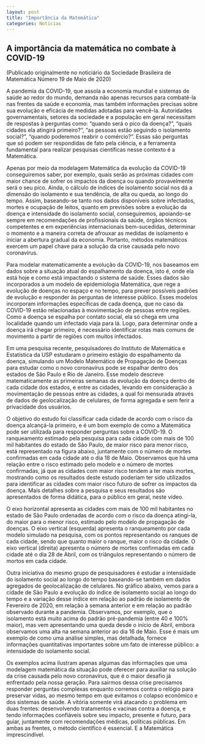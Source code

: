 ```yaml
---
layout: post
title: "Importância da Matemática"
categories: Notícias
---
```


## A importância da matemática no combate à COVID-19

(Publicado originalmente no noticiário da Sociedade Brasileira de Matemática Número 19 de Maio de 2020)

A pandemia da COVID-19, que assola a economia mundial e sistemas de saúde ao redor do mundo, demanda não apenas recursos para combatê-la nas frentes da saúde e economia, mas também informações precisas sobre sua evolução e eficácia de medidas adotadas para vencê-la. Autoridades governamentais, setores da sociedade e a população em geral necessitam de respostas à perguntas como: “quando será o pico da doença?”, “quais cidades ela atingirá primeiro?”, “as pessoas estão seguindo o isolamento social?”, “quando poderemos reabrir o comércio?”. Essas são perguntas que só podem ser respondidas de fato pela ciência, e a ferramenta fundamental para realizar pesquisas científicas nesse contexto é a Matemática.

Apenas por meio da modelagem Matemática da evolução da COVID-19 conseguiremos saber, por exemplo, quais serão as próximas cidades com maior chance de sofrer os impactos da doença ou quando provavelmente será o seu pico. Ainda, o cálculo de índices de isolamento social nos dá a dimensão do isolamento e sua tendência, de alta ou queda, ao longo do tempo. Assim, baseando-se tanto nos dados disponíveis sobre infectados, mortes e ocupação de leitos, quanto em previsões sobre a evolução da doença e intensidade do isolamento social, conseguiremos, apoiando-se sempre em recomendações de profissionais da saúde, órgãos técnicos competentes e em experiências internacionais bem-sucedidas, determinar o momento e a maneira correta de afrouxar as medidas de isolamento e iniciar a abertura gradual da economia. Portanto, métodos matemáticos exercem um papel chave para a solução da crise causada pelo novo coronavírus.

Para modelar matematicamente a evolução da COVID-19, nos baseamos em dados sobre a situação atual do espalhamento da doença, isto é, onde ela está hoje e como está impactando o sistema de saúde. Esses dados são incorporados a um modelo de epidemiologia Matemática, que rege a evolução de doenças no espaço e no tempo, para prever possíveis padrões de evolução e responder às perguntas de interesse público. Esses modelos incorporam informações específicas de cada doença, que no caso da COVID-19 estão relacionadas à movimentação de pessoas entre regiões. Como a doença se espalha por contato social, ela só chega em uma localidade quando um infectado viaja para lá. Logo, para determinar onde a doença irá chegar primeiro, é necessário identificar rotas mais comuns de movimento a partir de regiões com muitos infectados.

Em uma pesquisa recente, pesquisadores do Instituto de Matemática e Estatística da USP estudaram o primeiro estágio do espalhamento da doença, simulando um Modelo Matemático de Propagação de Doenças para estudar como o novo coronavírus pode se espalhar dentro dos estados de São Paulo e Rio de Janeiro. Esse modelo descreve matematicamente as primeiras semanas da evolução da doença dentro de cada cidade dos estados, e entre as cidades, levando em consideração a movimentação de pessoas entre as cidades, a qual foi mensurada através de dados de geolocalização de celulares, de forma agregada e sem ferir a privacidade dos usuários.

O objetivo do estudo foi classificar cada cidade de acordo com o risco da doença alcançá-la primeiro, e é um bom exemplo de como a Matemática pode ser utilizada para responder perguntas sobre a COVID-19. O ranqueamento estimado pela pesquisa para cada cidade com mais de 100 mil habitantes do estado de São Paulo, de maior risco para menor risco, está representado na figura abaixo, juntamente com o número de mortes confirmadas em cada cidade até o dia 18 de Maio. Observamos que há uma relação entre o risco estimado pelo modelo e o número de mortes confirmadas, já que as cidades com maior risco tendem a ter mais mortes, mostrando como os resultados deste estudo poderiam ter sido utilizados para identificar as cidades com maior risco futuro de sofrer os impactos da doença. Mais detalhes sobre a pesquisa e seus resultados são apresentados de forma didática, para o público em geral, neste vídeo.

O eixo horizontal apresenta as cidades com mais de 100 mil habitantes no estado de São Paulo ordenadas de acordo com o risco da doença atingi-la, do maior para o menor risco, estimado pelo modelo de propagação de doenças. O eixo vertical (esquerda) apresenta o ranqueamento por cada modelo simulado na pesquisa, com os pontos representando os ranques de cada cidade, sendo que quanto maior o ranque, maior o risco da cidade. O eixo vertical (direita) apresenta o número de mortes confirmadas em cada cidade até o dia 28 de Abril, com os triângulos representando o número de mortos em cada cidade.

Outra iniciativa do mesmo grupo de pesquisadores é estudar a intensidade do isolamento social ao longo do tempo baseando-se também em dados agregados de geolocalização de celulares. No gráfico abaixo, vemos para a cidade de São Paulo a evolução do índice de isolamento social ao longo do tempo e a variação desse índice em relação ao padrão de isolamento de Fevereiro de 2020, em relação à semana anterior e em relação ao padrão observado durante a pandemia. Observamos, por exemplo, que o isolamento está muito acima do padrão pré-pandemia (entre 40 e 100% maior), mas vem apresentando uma queda desde o início de Abril, embora observamos uma alta na semana anterior ao dia 16 de Maio. Esse é mais um exemplo de como uma análise simples, mas detalhada, fornece informações quantitativas importantes sobre um fato de interesse público: a intensidade do isolamento social.

Os exemplos acima ilustram apenas algumas das informações que uma modelagem matemática da situação pode oferecer para auxiliar na solução da crise causada pelo novo coronavírus, que é o maior desafio já enfrentado pela nossa geração. Para sairmos dessa crise precisamos responder perguntas complexas enquanto corremos contra o relógio para preservar vidas, ao mesmo tempo em que evitamos o colapso econômico e dos sistemas de saúde. A vitória somente virá atacando o problema em duas frentes: desenvolvendo tratamentos e vacinas contra a doença, e tendo informações confiáveis sobre seu impacto, presente e futuro, para guiar, juntamente com recomendações médicas, políticas públicas. Em ambas as frentes, o método científico é essencial. E a Matemática imprescindível.